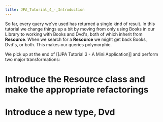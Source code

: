 ```yaml
---
title: JPA_Tutorial_4_-_Introduction
---
```

So far, every query we've used has returned a single kind of result. In this tutorial we change things up a bit by moving from only using Books in our Library to working with Books and Dvd's, both of which inherit from **Resource**. When we search for a **Resource** we might get back Books, Dvd's, or both. This makes our queries polymorphic.

We pick up at the end of [[JPA Tutorial 3 - A Mini Application]] and perform two major transformations:
# Introduce the Resource class and make the appropriate refactorings
# Introduce a new type, Dvd
